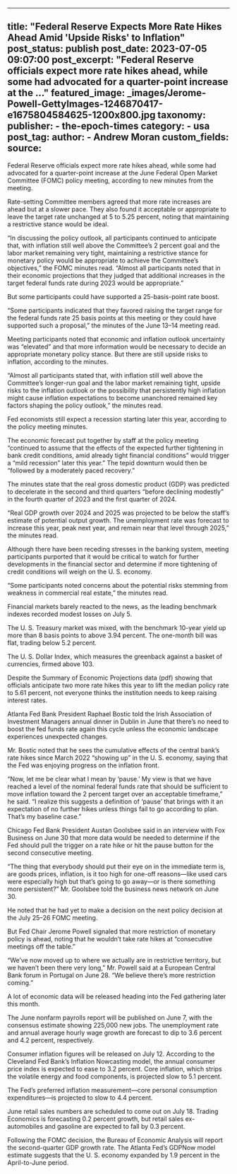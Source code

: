 
---
title: "Federal Reserve Expects More Rate Hikes Ahead Amid &#39;Upside Risks&#39; to Inflation" 
post_status: publish
post_date: 2023-07-05 09:07:00 
post_excerpt: "Federal Reserve officials expect more rate hikes ahead, while some had advocated for a quarter-point increase at the ..."
featured_image: _images/Jerome-Powell-GettyImages-1246870417-e1675804584625-1200x800.jpg 
taxonomy:
    publisher:
        - the-epoch-times
    category:
        - usa 
    post_tag:
    author:
        - Andrew Moran
custom_fields:
    source: 
---
Federal Reserve officials expect more rate hikes ahead, while some had advocated for a quarter-point increase at the June Federal Open Market Committee (FOMC) policy meeting, according to new minutes from the meeting.

Rate-setting Committee members agreed that more rate increases are ahead but at a slower pace. They also found it acceptable or appropriate to leave the target rate unchanged at 5 to 5.25 percent, noting that maintaining a restrictive stance would be ideal.

“In discussing the policy outlook, all participants continued to anticipate that, with inflation still well above the Committee’s 2 percent goal and the labor market remaining very tight, maintaining a restrictive stance for monetary policy would be appropriate to achieve the Committee’s objectives,” the FOMC minutes read. “Almost all participants noted that in their economic projections that they judged that additional increases in the target federal funds rate during 2023 would be appropriate.”

But some participants could have supported a 25-basis-point rate boost.

“Some participants indicated that they favored raising the target range for the federal funds rate 25 basis points at this meeting or they could have supported such a proposal,” the minutes of the June 13–14 meeting read.

Meeting participants noted that economic and inflation outlook uncertainty was “elevated” and that more information would be necessary to decide an appropriate monetary policy stance. But there are still upside risks to inflation, according to the minutes.

“Almost all participants stated that, with inflation still well above the Committee’s longer-run goal and the labor market remaining tight, upside risks to the inflation outlook or the possibility that persistently high inflation might cause inflation expectations to become unanchored remained key factors shaping the policy outlook,” the minutes read.

Fed economists still expect a recession starting later this year, according to the policy meeting minutes.

The economic forecast put together by staff at the policy meeting “continued to assume that the effects of the expected further tightening in bank credit conditions, amid already tight financial conditions” would trigger a “mild recession” later this year.” The tepid downturn would then be “followed by a moderately paced recovery.”

The minutes state that the real gross domestic product (GDP) was predicted to decelerate in the second and third quarters “before declining modestly” in the fourth quarter of 2023 and the first quarter of 2024.

“Real GDP growth over 2024 and 2025 was projected to be below the staff’s estimate of potential output growth. The unemployment rate was forecast to increase this year, peak next year, and remain near that level through 2025,” the minutes read.

Although there have been receding stresses in the banking system, meeting participants purported that it would be critical to watch for further developments in the financial sector and determine if more tightening of credit conditions will weigh on the U. S. economy.

“Some participants noted concerns about the potential risks stemming from weakness in commercial real estate,” the minutes read.

Financial markets barely reacted to the news, as the leading benchmark indexes recorded modest losses on July 5.

The U. S. Treasury market was mixed, with the benchmark 10-year yield up more than 8 basis points to above 3.94 percent. The one-month bill was flat, trading below 5.2 percent.

The U. S. Dollar Index, which measures the greenback against a basket of currencies, firmed above 103.

Despite the Summary of Economic Projections data (pdf) showing that officials anticipate two more rate hikes this year to lift the median policy rate to 5.61 percent, not everyone thinks the institution needs to keep raising interest rates.

Atlanta Fed Bank President Raphael Bostic told the Irish Association of Investment Managers annual dinner in Dublin in June that there’s no need to boost the fed funds rate again this cycle unless the economic landscape experiences unexpected changes.

Mr. Bostic noted that he sees the cumulative effects of the central bank’s rate hikes since March 2022 “showing up” in the U. S. economy, saying that the Fed was enjoying progress on the inflation front.

“Now, let me be clear what I mean by ‘pause.’ My view is that we have reached a level of the nominal federal funds rate that should be sufficient to move inflation toward the 2 percent target over an acceptable timeframe,” he said. “I realize this suggests a definition of ‘pause’ that brings with it an expectation of no further hikes unless things fail to go according to plan. That’s my baseline case.”

Chicago Fed Bank President Austan Goolsbee said in an interview with Fox Business on June 30 that more data would be needed to determine if the Fed should pull the trigger on a rate hike or hit the pause button for the second consecutive meeting.

“The thing that everybody should put their eye on in the immediate term is, are goods prices, inflation, is it too high for one-off reasons—like used cars were especially high but that’s going to go away—or is there something more persistent?” Mr. Goolsbee told the business news network on June 30.

He noted that he had yet to make a decision on the next policy decision at the July 25–26 FOMC meeting.

But Fed Chair Jerome Powell signaled that more restriction of monetary policy is ahead, noting that he wouldn’t take rate hikes at “consecutive meetings off the table.”

“We’ve now moved up to where we actually are in restrictive territory, but we haven’t been there very long,” Mr. Powell said at a European Central Bank forum in Portugal on June 28. “We believe there’s more restriction coming.”

A lot of economic data will be released heading into the Fed gathering later this month.

The June nonfarm payrolls report will be published on June 7, with the consensus estimate showing 225,000 new jobs. The unemployment rate and annual average hourly wage growth are forecast to dip to 3.6 percent and 4.2 percent, respectively.

Consumer inflation figures will be released on July 12. According to the Cleveland Fed Bank’s Inflation Nowcasting model, the annual consumer price index is expected to ease to 3.2 percent. Core inflation, which strips the volatile energy and food components, is projected slow to 5.1 percent.

The Fed’s preferred inflation measurement—core personal consumption expenditures—is projected to slow to 4.4 percent.

June retail sales numbers are scheduled to come out on July 18. Trading Economics is forecasting 0.2 percent growth, but retail sales ex-automobiles and gasoline are expected to fall by 0.3 percent.

Following the FOMC decision, the Bureau of Economic Analysis will report the second-quarter GDP growth rate. The Atlanta Fed’s GDPNow model estimate suggests that the U. S. economy expanded by 1.9 percent in the April-to-June period. 